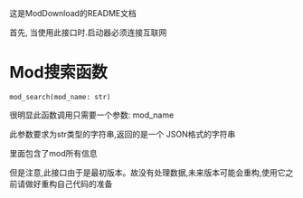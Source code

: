这是ModDownload的README文档

首先, 当使用此接口时.启动器必须连接互联网

# Mod搜索函数

	mod_search(mod_name: str)
	
很明显此函数调用只需要一个参数: mod_name

此参数要求为str类型的字符串,返回的是一个 JSON格式的字符串

里面包含了mod所有信息

但是注意,此接口由于是最初版本。故没有处理数据,未来版本可能会重构,使用它之前请做好重构自己代码的准备
